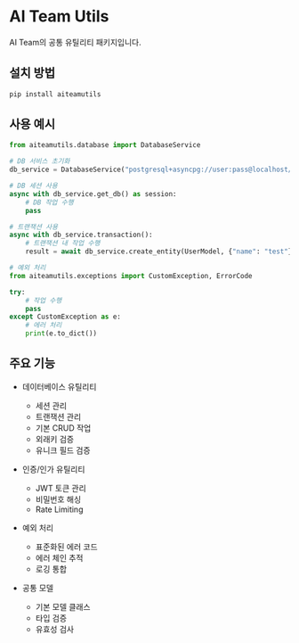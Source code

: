 # AI Team Utils

AI Team의 공통 유틸리티 패키지입니다.

## 설치 방법

```bash
pip install aiteamutils
```

## 사용 예시

```python
from aiteamutils.database import DatabaseService

# DB 서비스 초기화
db_service = DatabaseService("postgresql+asyncpg://user:pass@localhost/db")

# DB 세션 사용
async with db_service.get_db() as session:
    # DB 작업 수행
    pass

# 트랜잭션 사용
async with db_service.transaction():
    # 트랜잭션 내 작업 수행
    result = await db_service.create_entity(UserModel, {"name": "test"})

# 예외 처리
from aiteamutils.exceptions import CustomException, ErrorCode

try:
    # 작업 수행
    pass
except CustomException as e:
    # 에러 처리
    print(e.to_dict())
```

## 주요 기능

- 데이터베이스 유틸리티
  - 세션 관리
  - 트랜잭션 관리
  - 기본 CRUD 작업
  - 외래키 검증
  - 유니크 필드 검증

- 인증/인가 유틸리티
  - JWT 토큰 관리
  - 비밀번호 해싱
  - Rate Limiting

- 예외 처리
  - 표준화된 에러 코드
  - 에러 체인 추적
  - 로깅 통합

- 공통 모델
  - 기본 모델 클래스
  - 타입 검증
  - 유효성 검사 